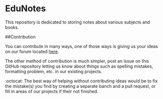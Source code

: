 # EduNotes

This repository is dedicated to storing notes about various subjects and books. 

##Contribution

You can contribute in many ways, one of those ways is giving us your ideas on our forum located [here](http://edunotes.boards.net/). 

The other method of contribution is much simpler, post an issue on this GitHub repository letting us know about things such as spelling mistakes, formatting problem, etc. in our existing projects. 

:octocat: The best way of helping without contributing ideas would be to fix the mistake(s) you find by creating a separate banch and a pull request, or fill in areas of our projects if their not finished. 
